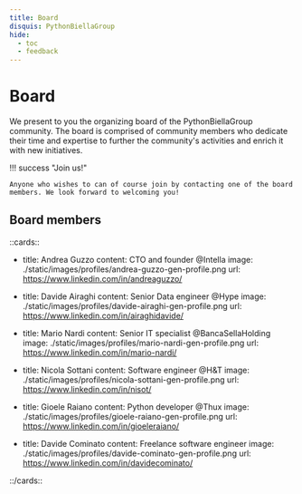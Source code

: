 ```yaml
---
title: Board
disquis: PythonBiellaGroup
hide:
  - toc
  - feedback
---
```


# Board

We present to you the organizing board of the PythonBiellaGroup community. The board is comprised of community members who dedicate their time and expertise to further the community's activities and enrich it with new initiatives.

!!! success "Join us!"

    Anyone who wishes to can of course join by contacting one of the board members. We look forward to welcoming you!

## Board members

::cards::

- title: Andrea Guzzo
  content: CTO and founder @Intella
  image: ./static/images/profiles/andrea-guzzo-gen-profile.png
  url: https://www.linkedin.com/in/andreaguzzo/

- title: Davide Airaghi
  content: Senior Data engineer @Hype
  image: ./static/images/profiles/davide-airaghi-gen-profile.png
  url: https://www.linkedin.com/in/airaghidavide/

- title: Mario Nardi
  content: Senior IT specialist @BancaSellaHolding
  image: ./static/images/profiles/mario-nardi-gen-profile.png
  url: https://www.linkedin.com/in/mario-nardi/

- title: Nicola Sottani
  content: Software engineer @H&T
  image: ./static/images/profiles/nicola-sottani-gen-profile.png
  url: https://www.linkedin.com/in/nisot/

- title: Gioele Raiano
  content: Python developer @Thux
  image: ./static/images/profiles/gioele-raiano-gen-profile.png
  url: https://www.linkedin.com/in/gioeleraiano/

- title: Davide Cominato
  content: Freelance software engineer
  image: ./static/images/profiles/davide-cominato-gen-profile.png
  url: https://www.linkedin.com/in/davidecominato/

::/cards::
